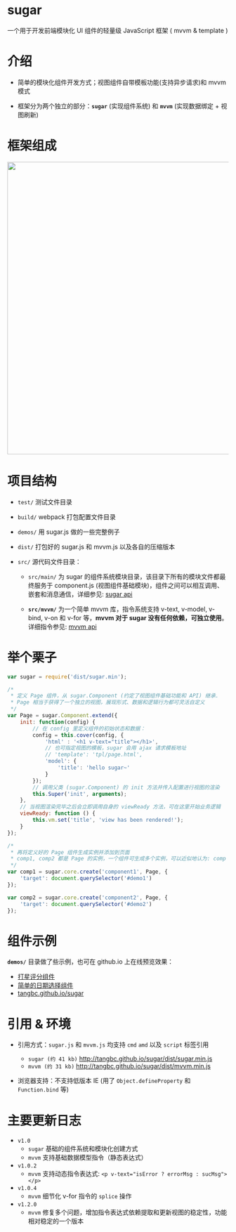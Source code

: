 # sugar
一个用于开发前端模块化 UI 组件的轻量级 JavaScript 框架 ( mvvm & template )


# 介绍

* 简单的模块化组件开发方式；视图组件自带模板功能(支持异步请求)和 mvvm 模式

* 框架分为两个独立的部分：**`sugar`** (实现组件系统) 和 **`mvvm`** (实现数据绑定 + 视图刷新)

# 框架组成
<img src="http://7xodrz.com1.z0.glb.clouddn.com/sugar-constructor" width="666">


# 项目结构
* `test/` 测试文件目录

* `build/` webpack 打包配置文件目录

* `demos/` 用 sugar.js 做的一些完整例子

* `dist/` 打包好的 sugar.js 和 mvvm.js 以及各自的压缩版本

* `src/` 源代码文件目录：

	* `src/main/` 为 sugar 的组件系统模块目录，该目录下所有的模块文件都最终服务于 component.js (视图组件基础模块)，组件之间可以相互调用、嵌套和消息通信，详细参见: [sugar api](http://tangbc.github.io/sugar/sugar.html)

	* **`src/mvvm/`** 为一个简单 mvvm 库，指令系统支持 v-text, v-model, v-bind, v-on 和 v-for 等，**mvvm 对于 sugar 没有任何依赖，可独立使用**。详细指令参见: [mvvm api](http://tangbc.github.io/sugar/mvvm.html)


# 举个栗子

```javascript
var sugar = require('dist/sugar.min');

/*
 * 定义 Page 组件，从 sugar.Component (约定了视图组件基础功能和 API) 继承.
 * Page 相当于获得了一个独立的视图，展现形式、数据和逻辑行为都可灵活自定义
 */
var Page = sugar.Component.extend({
	init: function(config) {
		// 在 config 里定义组件的初始状态和数据：
		config = this.cover(config, {
			'html' : '<h1 v-text="title"></h1>',
			// 也可指定视图的模板，sugar 会用 ajax 请求模板地址
			// 'template': 'tpl/page.html',
			'model': {
				'title': 'hello sugar~'
			}
		});
		// 调用父类 (sugar.Component) 的 init 方法并传入配置进行视图的渲染
		this.Super('init', arguments);
	},
	// 当视图渲染完毕之后会立即调用自身的 viewReady 方法，可在这里开始业务逻辑
	viewReady: function () {
		this.vm.set('title', 'view has been rendered!');
	}
});

/*
 * 再将定义好的 Page 组件生成实例并添加到页面
 * comp1, comp2 都是 Page 的实例，一个组件可生成多个实例，可以近似地认为: comp = new Page();
 */
var comp1 = sugar.core.create('component1', Page, {
	'target': document.querySelector('#demo1')
});

var comp2 = sugar.core.create('component2', Page, {
	'target': document.querySelector('#demo2')
});
```


# 组件示例
**`demos/`**  目录做了些示例，也可在 github.io 上在线预览效果：

* [打星评分组件](http://tangbc.github.io/sugar/demos/star/)
* [简单的日期选择组件](http://tangbc.github.io/sugar/demos/date/)
* [tangbc.github.io/sugar](http://tangbc.github.io/sugar)


# 引用 & 环境
* 引用方式：`sugar.js` 和 `mvvm.js` 均支持 `cmd` `amd` 以及 `script` 标签引用
	* `sugar (约 41 kb)` http://tangbc.github.io/sugar/dist/sugar.min.js
	* `mvvm (约 31 kb)` http://tangbc.github.io/sugar/dist/mvvm.min.js

* 浏览器支持：不支持低版本 IE (用了 `Object.defineProperty` 和 `Function.bind` 等)


# 主要更新日志
* `v1.0`
	* `sugar` 基础的组件系统和模块化创建方式
	* `mvvm` 支持基础数据模型指令（静态表达式）
* `v1.0.2`
	* `mvvm` 支持动态指令表达式: `<p v-text="isError ? errorMsg : sucMsg"></p>`
* `v1.0.4`
	* `mvvm` 细节化 v-for 指令的 `splice` 操作
* `v1.2.0`
	* `mvvm` 修复多个问题，增加指令表达式依赖提取和更新视图的稳定性，功能相对稳定的一个版本
